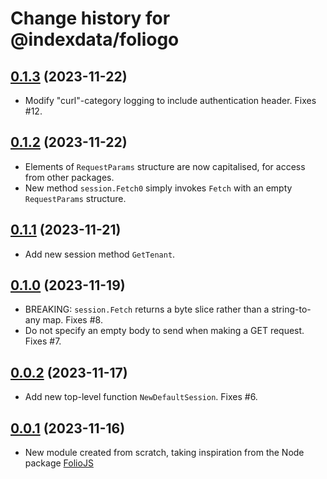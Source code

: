 # Change history for @indexdata/foliogo

## [0.1.3](https://github.com/indexdata/foliogo/tree/v0.1.3) (2023-11-22)

* Modify "curl"-category logging to include authentication header. Fixes #12.

## [0.1.2](https://github.com/indexdata/foliogo/tree/v0.1.2) (2023-11-22)

* Elements of `RequestParams` structure are now capitalised, for access from other packages.
* New method `session.Fetch0` simply invokes `Fetch` with an empty `RequestParams` structure.

## [0.1.1](https://github.com/indexdata/foliogo/tree/v0.1.1) (2023-11-21)

* Add new session method `GetTenant`.

## [0.1.0](https://github.com/indexdata/foliogo/tree/v0.1.0) (2023-11-19)

* BREAKING: `session.Fetch` returns a byte slice rather than a string-to-any map. Fixes #8.
* Do not specify an empty body to send when making a GET request. Fixes #7.

## [0.0.2](https://github.com/indexdata/foliogo/tree/v0.0.2) (2023-11-17)

* Add new top-level function `NewDefaultSession`. Fixes #6.

## [0.0.1](https://github.com/indexdata/foliogo/tree/v0.0.1) (2023-11-16)

* New module created from scratch, taking inspiration from the Node package [FolioJS](https://github.com/indexdata/foliojs)

